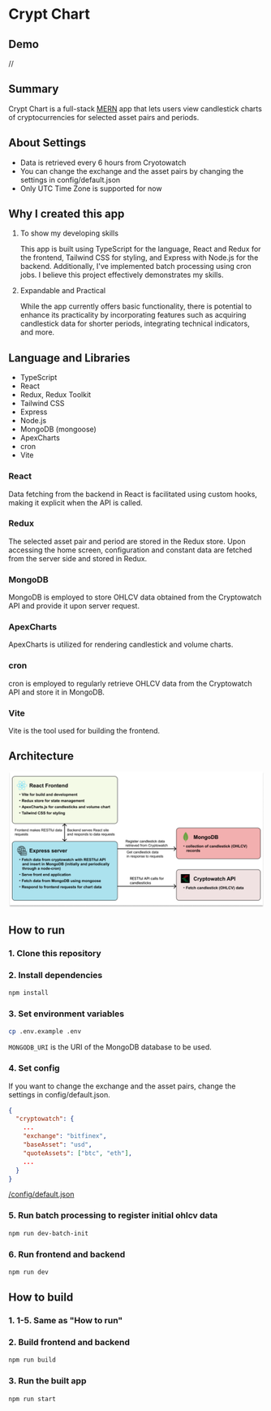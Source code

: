 # Crypt Chart
## Demo
//

## Summary
Crypt Chart is a full-stack [MERN](https://www.geeksforgeeks.org/mern-stack/) app that lets users view candlestick charts of cryptocurrencies for selected asset pairs and periods.

## About Settings
- Data is retrieved every 6 hours from Cryotowatch
- You can change the exchange and the asset pairs by changing the settings in config/default.json
- Only UTC Time Zone is supported for now

## Why I created this app
1. To show my developing skills

      This app is built using TypeScript for the language, React and Redux for the frontend, Tailwind CSS for styling, and Express with Node.js for the backend. Additionally, I've implemented batch processing using cron jobs. I believe this project effectively demonstrates my skills.

2. Expandable and Practical

      While the app currently offers basic functionality, there is potential to enhance its practicality by incorporating features such as acquiring candlestick data for shorter periods, integrating technical indicators, and more.

## Language and Libraries
- TypeScript
- React
- Redux, Redux Toolkit
- Tailwind CSS
- Express
- Node.js
- MongoDB (mongoose)
- ApexCharts
- cron
- Vite

### React
Data fetching from the backend in React is facilitated using custom hooks, making it explicit when the API is called.

### Redux
The selected asset pair and period are stored in the Redux store. Upon accessing the home screen, configuration and constant data are fetched from the server side and stored in Redux.

### MongoDB
MongoDB is employed to store OHLCV data obtained from the Cryptowatch API and provide it upon server request.

### ApexCharts
ApexCharts is utilized for rendering candlestick and volume charts.

### cron
cron is employed to regularly retrieve OHLCV data from the Cryptowatch API and store it in MongoDB.

### Vite
Vite is the tool used for building the frontend.

## Architecture
![architecture](/readme-resources/architecture.png)

## How to run
### 1. Clone this repository
   
### 2. Install dependencies
```bash
npm install
```

### 3. Set environment variables
```bash
cp .env.example .env
```
```MONGODB_URI``` is the URI of the MongoDB database to be used.

### 4. Set config
If you want to change the exchange and the asset pairs, change the settings in config/default.json.

```json
{
  "cryptowatch": {
    ...
    "exchange": "bitfinex",
    "baseAsset": "usd",
    "quoteAssets": ["btc", "eth"],
    ...
  }
}
```
[/config/default.json](/config/default.json)

### 5. Run batch processing to register initial ohlcv data
```bash
npm run dev-batch-init
```

### 6. Run frontend and backend
```bash
npm run dev
```

## How to build
### 1. 1-5. Same as "How to run"

### 2. Build frontend and backend
```bash
npm run build
```

### 3. Run the built app
```bash
npm run start
```
